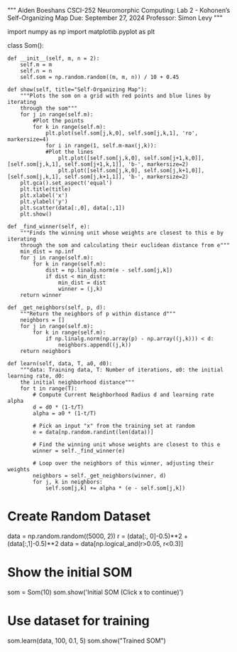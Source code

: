 """
Aiden Boeshans
CSCI-252 Neuromorphic Computing: Lab 2 - Kohonen’s Self-Organizing Map
Due: September 27, 2024
Professor: Simon Levy
"""

import numpy as np
import matplotlib.pyplot as plt


class Som():
    
    def __init__(self, m, n = 2):
        self.m = m
        self.n = n
        self.som = np.random.random((m, m, n)) / 10 + 0.45
    
    def show(self, title="Self-Organizing Map"):
        """Plots the som on a grid with red points and blue lines by iterating
        through the som"""
        for j in range(self.m):
            #Plot the points
            for k in range(self.m):
                plt.plot(self.som[j,k,0], self.som[j,k,1], 'ro', markersize=4)
                for i in range(1, self.m-max(j,k)):
                #Plot the lines
                    plt.plot([self.som[j,k,0], self.som[j+1,k,0]], [self.som[j,k,1], self.som[j+1,k,1]], 'b-', markersize=2)
                    plt.plot([self.som[j,k,0], self.som[j,k+1,0]], [self.som[j,k,1], self.som[j,k+1,1]], 'b-', markersize=2)
        plt.gca().set_aspect('equal')
        plt.title(title)
        plt.xlabel('x')
        plt.ylabel('y')
        plt.scatter(data[:,0], data[:,1])
        plt.show()
        
    def _find_winner(self, e):
        """Finds the winning unit whose weights are closest to this e by iterating
        through the som and calculating their euclidean distance from e"""
        min_dist = np.inf
        for j in range(self.m):
            for k in range(self.m):
                dist = np.linalg.norm(e - self.som[j,k])
                if dist < min_dist:
                    min_dist = dist
                    winner = (j,k)
        return winner
    
    def _get_neighbors(self, p, d):
        """Return the neighbors of p within distance d"""
        neighbors = []
        for j in range(self.m):
            for k in range(self.m):
                if np.linalg.norm(np.array(p) - np.array((j,k))) < d:
                    neighbors.append((j,k))
        return neighbors

    def learn(self, data, T, a0, d0):
        """data: Training data, T: Number of iterations, α0: the initial learning rate, d0: 
        the initial neighborhood distance"""
        for t in range(T):
            # Compute Current Neighborhood Radius d and learning rate alpha
            d = d0 * (1-t/T)
            alpha = a0 * (1-t/T)
            
            # Pick an input "x" from the training set at random
            e = data[np.random.randint(len(data))]
            
            # Find the winning unit whose weights are closest to this e
            winner = self._find_winner(e)
            
            # Loop over the neighbors of this winner, adjusting their weights
            neighbors = self._get_neighbors(winner, d)
            for j, k in neighbors:
                self.som[j,k] += alpha * (e - self.som[j,k])
    

# Create Random Dataset
data = np.random.random((5000, 2))
r = (data[:, 0]-0.5)**2 + (data[:,1]-0.5)**2
data = data[np.logical_and(r>0.05, r<0.3)]
# Show the initial SOM
som = Som(10)
som.show('Initial SOM (Click x to continue)')
# Use dataset for training
som.learn(data, 100, 0.1, 5)
som.show("Trained SOM")
